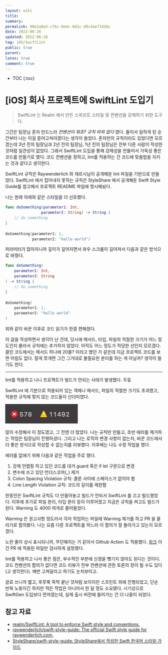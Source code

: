 ```yaml
---
layout: wiki
title: 
summary: 
permalink: 98e2a8e5-c76c-0e4c-0d1c-d9c4ae71426c
date: 2022-06-26
updated: 2022-06-26
tag: iOS/SwiftLint 
public: true
parent: 
latex: true
comment: true
---
```


* TOC
{:toc}

# \[iOS] 회사 프로젝트에 SwiftLint 도입기

> SwiftLint 는 Realm 에서 만든 스위프트 스타일 및 컨벤션을 강제하기 위한 도구다.

그간은 팀장님 혼자 만드느라 *컨벤션이 뭐죠? 규칙 따위 없다* 였다. 둘이서 일하게 된 순간부터 나는 이걸 뜯어고쳐야겠다는 생각이 들었다.
혼자만의 규칙이라도 있었다면 모르겠는데 3년 전의 팀장님과 2년 전의 팀장님, 1년 전의 팀장님은 전부 다른 사람이 작성한 것처럼 일관성이 없었다. 그래서 SwiftLint 도입을 통해 강제성을 만들어서 가독성 좋은 코드를 만들기로 했다. 코드 컨벤션을 정하고, lint를 적용하는 건 코드에 맞춤법을 지키는 것과 같다고 생각한다.

SwiftLint 규칙은 Raywenderlich 와 재르시님이 공개해둔 lint 파일을 기반으로 만들었다. SwiftLint 에서 잡아내지 못하는 규칙은 StyleShare 에서 공개해둔 Swift Style Guide를 참고해서 프로젝트 README 파일에 명시해놨다.

나는 원래 아래와 같은 스타일을 더 선호했다.

```swift
func doSomething(parameter1: Int,
                parameter2: String) -> String {
    // do something
}

doSomething(parameter1: 1,
            parameter2: "hello world")
```

파라미터가 많아지니까 깊이가 깊어지면서 좌우 스크롤이 길어져서 다음과 같은 방식으로 바꿨다.

```swift
func doSomething(
    parameter1: Int,
    parameter2: String
) -> String {
    // do something
}

doSomething(
    parameter1: 1,
    parameter2: "hello world"
)
```

위와 같이 바꾼 이후로 코드 읽기가 한결 편해졌다.

이 글을 작성하면서 생각이 난 건데, 당시에 메서드, 타입, 파일의 적절한 크기가 어느 정도인지 몰라서 규칙에는 추가하지 않았다. 아직도 어느 정도가 적당한 선인지 모르겠다. 클린 코드에서는 메서드 하나에 20줄? 이라고 했던 거 같은데 지금 프로젝트 코드를 보면 어림도 없다. 잘게 쪼개면 그건 그거대로 불필요한 분리를 하는 게 아닐까? 생각이 들기도 한다.

---

lint를 적용하고 나니 프로젝트가 빌드가 안되는 사태가 발생했다. 두둥

SwiftLint 에 기본으로 적용되어 있는 객체나 메서드, 파일의 적절한 크기도 초과했고, 적용한 규칙에 맞지 않는 코드들이 산더미였다. 

![Error 578, Warning 11492](/assets/img/improve-with-swiftlint/warning-error.png)

많이 수정해서 이 정도였고, 그 전엔 더 많았다. 나는 규칙만 만들고, 초반 에러를 제거하는 작업은 팀장님이 진행하셨다. 그리고 나는 로직의 변경 사항이 없는지, 바꾼 코드에서 더 좋은 방식으로 작성할 수 없는지를 리뷰했다. 이후에는 나도 수정 작업을 했다. 

에러를 없애기 위해 다음과 같은 작업을 주로 했다.
1. 강제 언랩핑 하고 있던 코드를 대거 guard 혹은 if let 구문으로 변경
2. 변수에 쓰고 있던 언더스코어(_) 제거
3. Colon Spacing Violation 규칙: 콜론 사이에 스페이스가 없어야 함
4. Line Length Violation 규칙: 코드의 길이를 제한함

한동안은 SwiftLint 규칙도 다 만들어놓고 빌드가 안되서 SwiftLint 를 끄고 빌드했었다. 이후에 추가로 파일 분리, 타입 분리 등이 이루어졌고 지금은 규칙을 켜고도 빌드가 된다. Warning 도 4000 여개로 줄어들었다.

Warning 은 권고사항 정도라서 각자 작업하는 파일에 Warning 제거를 하고 PR 을 올리기로 합의봤다. 나는 요즘 다른 프로젝트를 하느라 이 합의가 잘 돌아가고 있는지 모르겠다.

노란 줄이 상시 표시되니까, 무던해지는 거 같아서 Github Action 도 적용했다. [링크](https://github.com/norio-nomura/action-swiftlint) 이건 PR 에 적용된 파일만 검사하게 설정했다. 

lint를 적용하고 나서 좋은 점은, 부수적인 부분에 신경을 뺏기지 않아도 된다는 것이다. 코드 컨벤션의 합의가 없다면 코드 리뷰가 전부 컨벤션에 관한 토론의 장이 될 수도 있다(고 생각한다). 매번 고쳐달라고 하기도 눈치보이고. 

글로 쓰니까 짧고, 후루룩 뚝딱 끝난 것처럼 보이지만 스프린트 외에 진행되었고, 단순 반복 노동이긴 하지만 적은 작업은 아니어서 한 달 정도 소요됐다. 시기상으로 SwiftGen 도입보다 먼저였는데, 실제 출시 버전에 들어가는 건 더 나중이 되었다.

## 참고 자료

- [realm/SwiftLint: A tool to enforce Swift style and conventions.](https://github.com/realm/SwiftLint)
- [raywenderlich/swift-style-guide: The official Swift style guide for raywenderlich.com.](https://github.com/raywenderlich/swift-style-guide)
- [StyleShare/swift-style-guide: StyleShare에서 작성한 Swift 한국어 스타일 가이드](https://github.com/StyleShare/swift-style-guide)

